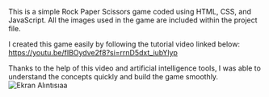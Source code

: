 This is a simple Rock Paper Scissors game coded using HTML, CSS, and JavaScript.
All the images used in the game are included within the project file.

I created this game easily by following the tutorial video linked below:
https://youtu.be/fIBOydve2f8?si=rrnD5dxt_iubYlyp

Thanks to the help of this video and artificial intelligence tools, I was able to understand the concepts quickly and build the game smoothly.
![Ekran Alıntısıaa](https://github.com/user-attachments/assets/19556626-6bba-422e-8c32-48dd7e0645da)
